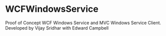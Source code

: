 # WCFWindowsService
Proof of Concept WCF Windows Service and MVC Windows Service Client. 
Developed by Vijay Sridhar with Edward Campbell
